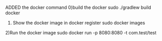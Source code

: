 ADDED the docker command
0)build the docker
sudo ./gradlew build docker

1) Show the docker image in docker register
sudo docker images

2)Run the docker image
sudo docker run -p 8080:8080 -t com.test/test


